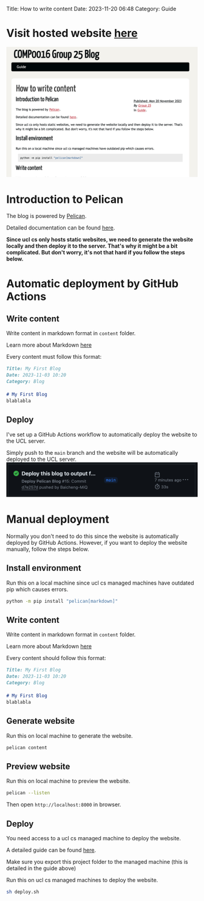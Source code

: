 Title: How to write content
Date: 2023-11-20 06:48
Category: Guide

# Visit hosted website [here](http://students.cs.ucl.ac.uk/2023/group25/)

![Screenshot](content/images/readme-screenshot.png)

# Introduction to Pelican
The blog is powered by [Pelican](https://blog.getpelican.com/).

Detailed documentation can be found [here](https://docs.getpelican.com/en/latest/index.html).

**Since ucl cs only hosts static websites, we need to generate the website locally and then deploy it to the server. That's why it might be a bit complicated. But don't worry, it's not that hard if you follow the steps below.**

# Automatic deployment by GitHub Actions
## Write content
Write content in markdown format in `content` folder.

Learn more about Markdown [here](https://www.markdownguide.org/basic-syntax/)

Every content must follow this format:
```markdown
Title: My First Blog
Date: 2023-11-03 10:20
Category: Blog

# My First Blog
blablabla
```
## Deploy
I've set up a GitHub Actions workflow to automatically deploy the website to the UCL server.

Simply push to the `main` branch and the website will be automatically deployed to the UCL server.
![deploy](content/images/readme-github-action.png)

# Manual deployment
Normally you don't need to do this since the website is automatically deployed by GitHub Actions. However, if you want to deploy the website manually, follow the steps below.


## Install environment
Run this on a local machine since ucl cs managed machines have outdated pip which causes errors.
```bash
python -m pip install "pelican[markdown]"
```

## Write content
Write content in markdown format in `content` folder.

Learn more about Markdown [here](https://www.markdownguide.org/basic-syntax/)

Every content should follow this format:
```markdown
Title: My First Blog
Date: 2023-11-03 10:20
Category: Blog

# My First Blog
blablabla
```

## Generate website
Run this on local machine to generate the website.
```bash
pelican content
```

## Preview website
Run this on local machine to preview the website.
```bash
pelican --listen
```
Then open `http://localhost:8000` in browser.

## Deploy
You need access to a ucl cs managed machine to deploy the website.

A detailed guide can be found [here](https://moodle.ucl.ac.uk/pluginfile.php/6251276/mod_forum/attachment/1748944/Guidelines%20for%20Hosting%20the%20COMP0016%20Project%20Website.pdf).

Make sure you export this project folder to the managed machine (this is detailed in the guide above)

Run this on ucl cs managed machines to deploy the website.
```bash
sh deploy.sh
```
